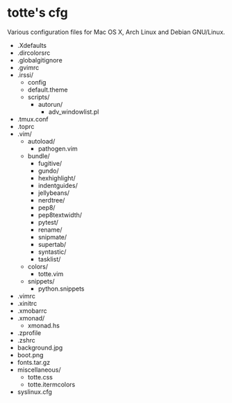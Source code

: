 totte's cfg
===========

Various configuration files for Mac OS X, Arch Linux and Debian GNU/Linux.

- .Xdefaults
- .dircolorsrc
- .globalgitignore
- .gvimrc
- .irssi/
    - config
    - default.theme
    - scripts/
        - autorun/
            - adv_windowlist.pl
- .tmux.conf
- .toprc
- .vim/
    - autoload/
        - pathogen.vim
    - bundle/
        - fugitive/
        - gundo/
        - hexhighlight/
        - indentguides/
        - jellybeans/
        - nerdtree/
        - pep8/
        - pep8textwidth/
        - pytest/
        - rename/
        - snipmate/
        - supertab/
        - syntastic/
        - tasklist/
    - colors/
        - totte.vim
    - snippets/
        - python.snippets
- .vimrc
- .xinitrc
- .xmobarrc
- .xmonad/
    - xmonad.hs
- .zprofile
- .zshrc
- background.jpg
- boot.png
- fonts.tar.gz
- miscellaneous/
    - totte.css
    - totte.itermcolors
- syslinux.cfg
